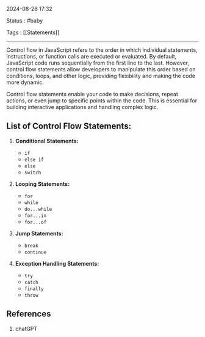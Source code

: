 2024-08-28 17:32

Status : #baby 

Tags : [[Statements]]

---

Control flow in JavaScript refers to the order in which individual statements, instructions, or function calls are executed or evaluated. By default, JavaScript code runs sequentially from the first line to the last. However, control flow statements allow developers to manipulate this order based on conditions, loops, and other logic, providing flexibility and making the code more dynamic.

Control flow statements enable your code to make decisions, repeat actions, or even jump to specific points within the code. This is essential for building interactive applications and handling complex logic.

## List of Control Flow Statements:

1. **Conditional Statements:**
   - `if`
   - `else if`
   - `else`
   - `switch`

2. **Looping Statements:**
   - `for`
   - `while`
   - `do...while`
   - `for...in`
   - `for...of`

3. **Jump Statements:**
   - `break`
   - `continue`

4. **Exception Handling Statements:**
   - `try`
   - `catch`
   - `finally`
   - `throw`

## **References** 
1. chatGPT

